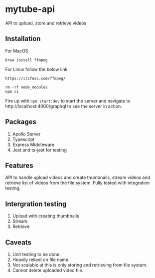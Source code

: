 # mytube-api

API to upload, store and retrieve videos

## Installation

For MacOS
```
brew install ffmpeg

```

For Linux follow the below link
```
https://itsfoss.com/ffmpeg/
```

```
rm -rf node_modules
npm ci

```

Fire up with `npm start:dev` to start the server and navigate to http://localhost:4000/graphql to see the server in action.

## Packages

1. Apollo Server
2. Typescript
3. Express Middleware
4. Jest and ts-jest for testing

## Features

API to handle upload videos and create thumbnails, stream videos and retrieve list of videos from the file system. Fully tested with integration testing. 

## Intergration testing

1. Upload with creating thumbnails
2. Stream
3. Retrieve

## Caveats

1. Unit testing to be done.
2. Heavily reliant on file name.
3. Not scalable at this is only storing and retrieving from file system.
4. Cannot delete uploaded video file.